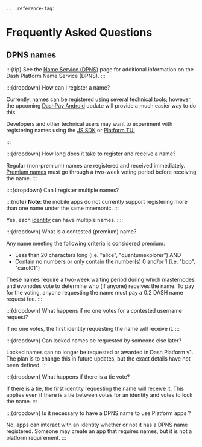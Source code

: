 ```{eval-rst}
.. _reference-faq:
```

# Frequently Asked Questions

## DPNS names

:::{tip}
See the [Name Service (DPNS)](../explanations/dpns.md) page for additional information on the
Dash Platform Name Service (DPNS).
:::

:::{dropdown} How can I register a name?

Currently, names can be registered using several technical tools; however, the upcoming [DashPay
Android](https://play.google.com/store/apps/details?id=hashengineering.darkcoin.wallet) update will
provide a much easier way to do this.

Developers and other technical users may want to experiment with registering names using the [JS
SDK](https://docs.dash.org/projects/platform/en/stable/docs/tutorials/identities-and-names/register-a-name-for-an-identity.html)
or [Platform TUI](https://github.com/dashpay/platform-tui/)

:::

:::{dropdown} How long does it take to register and receive a name?

Regular (non-premium) names are registered and received immediately. [Premium
names](../explanations/dpns.md#conflict-resolution) must go through a two-week voting period before
receiving the name.
:::

::::{dropdown} Can I register multiple names?

:::{note}
**Note**: the mobile apps do not currently support registering more than one name under the same
mnemonic.
:::

Yes, each [identity](../explanations/identity.md) can have multiple names.
::::

:::{dropdown} What is a contested (premium) name?

Any name meeting the following criteria is considered premium:

* Less than 20 characters long (i.e. "alice", "quantumexplorer") AND
* Contain no numbers or only contain the number(s) 0 and/or 1 (i.e. "bob", "carol01")

These names require a two-week waiting period during which masternodes and evonodes vote to
determine who (if anyone) receives the name. To pay for the voting, anyone requesting the name must
pay a 0.2 DASH name request fee.
:::

:::{dropdown} What happens if no one votes for a contested username request?

If no one votes, the first identity requesting the name will receive it.
:::

:::{dropdown} Can locked names be requested by someone else later?

Locked names can no longer be requested or awarded in Dash Platform v1. The plan is to change this
in future updates, but the exact details have not been defined.
:::

:::{dropdown} What happens if there is a tie vote?

If there is a tie, the first identity requesting the name will receive it. This applies even if
there is a tie between votes for an identity and votes to lock the name.
:::

:::{dropdown} Is it necessary to have a DPNS name to use Platform apps ?

No, apps can interact with an identity whether or not it has a DPNS name registered. Someone may create an app that requires names, but it is not a platform requirement.
:::
